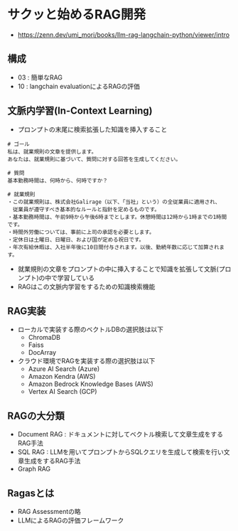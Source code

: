 # サクッと始めるRAG開発
- https://zenn.dev/umi_mori/books/llm-rag-langchain-python/viewer/intro


## 構成
- 03 : 簡単なRAG
- 10 : langchain evaluationによるRAGの評価
## 文脈内学習(In-Context Learning)


- プロンプトの末尾に検索拡張した知識を挿入すること
```
# ゴール
私は、就業規則の文章を提供します。
あなたは、就業規則に基づいて、質問に対する回答を生成してください。

# 質問
基本勤務時間は、何時から、何時ですか？

# 就業規則
・この就業規則は、株式会社Galirage（以下、「当社」という）の全従業員に適用され、
　従業員が遵守すべき基本的なルールと指針を定めるものです。
・基本勤務時間は、午前9時から午後6時までとします。休憩時間は12時から1時までの1時間です。
・時間外労働については、事前に上司の承認を必要とします。
・定休日は土曜日、日曜日、および国が定める祝日です。
・年次有給休暇は、入社半年後に10日間付与されます。以後、勤続年数に応じて加算されます。
```
- 就業規則の文章をプロンプトの中に挿入することで知識を拡張して文脈(プロンプト)の中で学習している
- RAGはこの文脈内学習をするための知識検索機能

## RAG実装
- ローカルで実装する際のベクトルDBの選択肢は以下
  - ChromaDB
  - Faiss
  - DocArray
- クラウド環境でRAGを実装する際の選択肢は以下
  - Azure AI Search (Azure)
  - Amazon Kendra (AWS)
  - Amazon Bedrock Knowledge Bases (AWS)
  - Vertex AI Search (GCP)

## RAGの大分類
- Document RAG : ドキュメントに対してベクトル検索して文章生成をするRAG手法
- SQL RAG : LLMを用いてプロンプトからSQLクエリを生成して検索を行い文章生成をするRAG手法
- Graph RAG

## Ragasとは
- RAG Assessmentの略
- LLMによるRAGの評価フレームワーク
